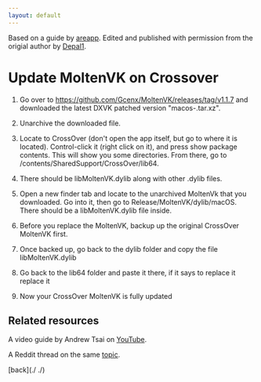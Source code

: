 ```yaml
---
layout: default
---
```


Based on a guide by [areapp](https://www.reddit.com/user/areapp/). Edited and published with permission from the origial author by
[Depal1](https://github.com/Depal1).

# Update MoltenVK on Crossover

  1. Go over to https://github.com/Gcenx/MoltenVK/releases/tag/v1.1.7 and downloaded the latest DXVK patched version "macos-<VERSION>.tar.xz".

  2. Unarchive the downloaded file.
  
  3. Locate to CrossOver (don't open the app itself, but go to where it is located).
  Control-click it (right click on it), and press show package contents. This will show you some directories.
  From there, go to /contents/SharedSupport/CrossOver/lib64.
  
  4. There should be libMoltenVK.dylib along with other .dylib files.
  
  5. Open a new finder tab and locate to the unarchived MoltenVk that you downloaded.
  Go into it, then go to Release/MoltenVK/dylib/macOS.
  There should be a libMoltenVK.dylib file inside.
  
  6. Before you replace the MoltenVK, backup up the original CrossOver MoltenVK first.
  
  7. Once backed up, go back to the dylib folder and copy the file libMoltenVK.dylib
  
  8. Go back to the lib64 folder and paste it there, if it says to replace it replace it
  
  9. Now your CrossOver MoltenVK is fully updated
  
## Related resources
  A video guide by Andrew Tsai on [YouTube](https://www.youtube.com/watch?v=5NQQCR74FQE).
  
  A Reddit thread on the same [topic](https://www.reddit.com/r/macgaming/comments/qt4e1b/you_can_run_the_latest_dxvk_with_crossover_on_mac/).

[back](./ ./)
